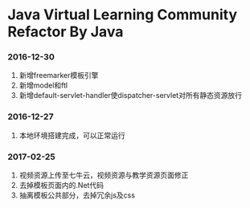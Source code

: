 # Java Virtual Learning Community Refactor By Java

### 2016-12-30
1. 新增freemarker模板引擎
2. 新增model和ftl
3. 新增default-servlet-handler使dispatcher-servlet对所有静态资源放行

### 2016-12-27
1. 本地环境搭建完成，可以正常运行

### 2017-02-25
1. 视频资源上传至七牛云，视频资源与教学资源页面修正
2. 去掉模板页面内的.Net代码
3. 抽离模板公共部分，去掉冗余js及css